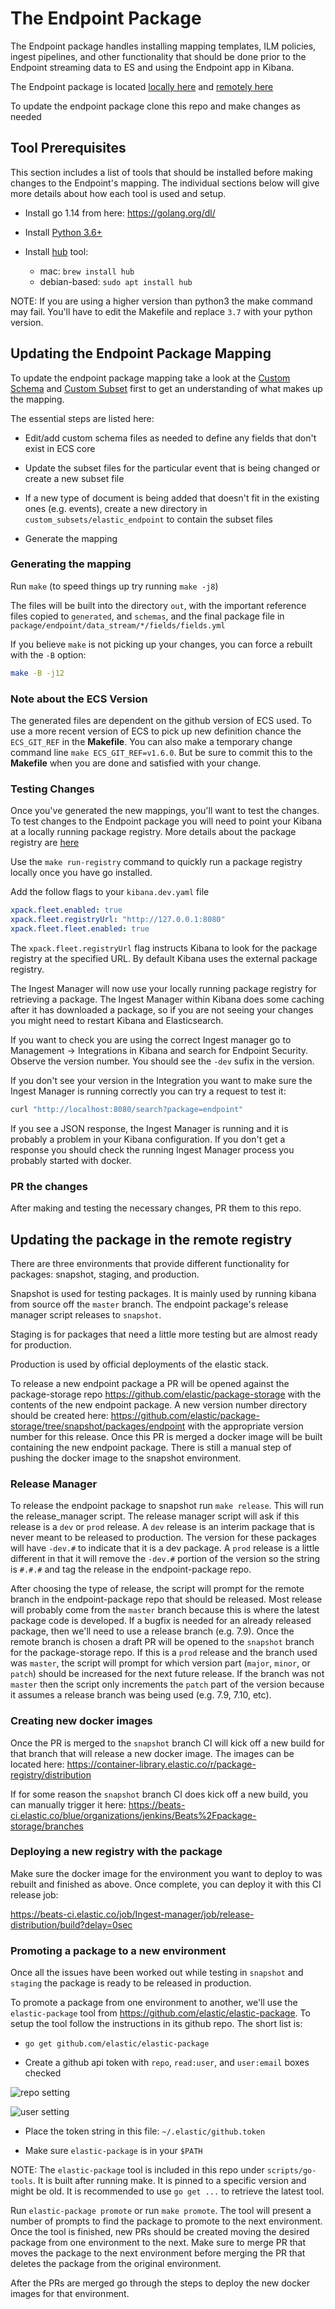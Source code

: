 # The Endpoint Package

The Endpoint package handles installing mapping templates, ILM policies, ingest pipelines, and other functionality
that should be done prior to the Endpoint streaming data to ES and using the Endpoint app in Kibana.

The Endpoint package is located [locally here](./package/endpoint) and [remotely here](https://github.com/elastic/package-storage/tree/production/packages/endpoint)

To update the endpoint package clone this repo and make changes as needed

## Tool Prerequisites

This section includes a list of tools that should be installed before making changes to the Endpoint's mapping.
The individual sections below will give more details about how each tool is used and setup.

- Install go 1.14 from here: <https://golang.org/dl/>

- Install [Python 3.6+](https://www.python.org/)

- Install [hub](https://github.com/github/hub) tool:
  - mac: `brew install hub`
  - debian-based: `sudo apt install hub`

NOTE: If you are using a higher version than python3 the make command may fail. You'll have to edit the Makefile and replace `3.7` with your python version.

## Updating the Endpoint Package Mapping

To update the endpoint package mapping take a look at the [Custom Schema](./custom_schemas/README.md) and
[Custom Subset](./custom_subsets/README.md) first to get an understanding of what makes up the mapping.

The essential steps are listed here:

- Edit/add custom schema files as needed to define any fields that don't exist in ECS core

- Update the subset files for the particular event that is being changed or create a new subset file

- If a new type of document is being added that doesn't fit in the existing ones (e.g. events),
  create a new directory in `custom_subsets/elastic_endpoint` to contain the subset files

- Generate the mapping

### Generating the mapping

Run `make` (to speed things up try running `make -j8`)

The files will be built into the directory `out`, with the important reference files copied to `generated`, and `schemas`, and the final package file in `package/endpoint/data_stream/*/fields/fields.yml`

If you believe `make` is not picking up your changes, you can force a rebuilt with the `-B` option:

```sh
make -B -j12
```

### Note about the ECS Version

The generated files are dependent on the github version of ECS used. To use a more recent version
of ECS to pick up new definition chance the `ECS_GIT_REF` in the **Makefile**. You can also
make a temporary change command line `make ECS_GIT_REF=v1.6.0`. But be sure to commit this to the
**Makefile** when you are done and satisfied with your change.

### Testing Changes

Once you've generated the new mappings, you'll want to test the changes. To test changes to the Endpoint package you will need to point your Kibana at a locally running package registry.
More details about the package registry are [here](https://github.com/elastic/package-registry/blob/master/README.md#running)

Use the `make run-registry` command to quickly run a package registry locally once you have go installed.

Add the follow flags to your `kibana.dev.yaml` file

```yaml
xpack.fleet.enabled: true
xpack.fleet.registryUrl: "http://127.0.0.1:8080"
xpack.fleet.fleet.enabled: true
```

The `xpack.fleet.registryUrl` flag instructs Kibana to look for the package registry at the specified URL.
By default Kibana uses the external package registry.

The Ingest Manager will now use your locally running package registry for retrieving a package. The Ingest Manager
within Kibana does some caching after it has downloaded a package, so if you are not seeing your changes you might
need to restart Kibana and Elasticsearch.

If you want to check you are using the correct Ingest manager go to Management -> Integrations in Kibana and search for Endpoint Security. Observe the version number. You should see the `-dev` sufix in the version.

If you don't see your version in the Integration you want to make sure the Ingest Manager is running correctly you can try a request to test it:

```bash
curl "http://localhost:8080/search?package=endpoint"
```

If you see a JSON response, the Ingest Manager is running and it is probably a problem in your Kibana configuration. If you don't get a response you should check the running Ingest Manager process you probably started with docker.

### PR the changes

After making and testing the necessary changes, PR them to this repo.

## Updating the package in the remote registry

There are three environments that provide different functionality for packages: snapshot, staging, and production.

Snapshot is used for testing packages. It is mainly used by running kibana from source off the `master` branch. The endpoint package's
release manager script releases to `snapshot`.

Staging is for packages that need a little more testing but are almost ready for production.

Production is used by official deployments of the elastic stack.

To release a new endpoint package a PR will be opened against the package-storage repo <https://github.com/elastic/package-storage> with
the contents of the new endpoint package. A new version number directory should be created here: <https://github.com/elastic/package-storage/tree/snapshot/packages/endpoint> with the appropriate version number for this release. Once this PR is merged a docker image will be built containing
the new endpoint package. There is still a manual step of pushing the docker image to the snapshot environment.

### Release Manager

To release the endpoint package to snapshot run `make release`. This will run the release_manager script. The release manager
script will ask if this release is a `dev` or `prod` release. A `dev` release is an interim package that is never meant to
be released to production. The version for these packages will have `-dev.#` to indicate that it is a dev package. A `prod`
release is a little different in that it will remove the `-dev.#` portion of the version so the string is `#.#.#` and tag the release in the
endpoint-package repo.

After choosing the type of release, the script will prompt for the remote branch in the endpoint-package repo that should be released. Most release will
probably come from the `master` branch because this is where the latest package code is developed. If a bugfix is needed for an already released package,
then we'll need to use a release branch (e.g. 7.9). Once the remote branch is chosen a draft PR will be opened to the `snapshot` branch for the package-storage repo.
If this is a `prod` release and the branch used was `master`, the script will prompt for which version part (`major`, `minor`, or `patch`) should be increased for the next
future release. If the branch was not `master` then the script only increments the `patch` part of the version because it
assumes a release branch was being used (e.g. 7.9, 7.10, etc).

### Creating new docker images

Once the PR is merged to the `snapshot` branch CI will kick off a new build for that branch that will release a new docker image.
The images can be located here: <https://container-library.elastic.co/r/package-registry/distribution>

If for some reason the `snapshot` branch CI does kick off a new build, you can manually trigger it here: <https://beats-ci.elastic.co/blue/organizations/jenkins/Beats%2Fpackage-storage/branches>

### Deploying a new registry with the package

Make sure the docker image for the environment you want to deploy to was rebuilt and finished as above. Once complete, you can deploy it with this CI release job:

<https://beats-ci.elastic.co/job/Ingest-manager/job/release-distribution/build?delay=0sec>

### Promoting a package to a new environment

Once all the issues have been worked out while testing in `snapshot` and `staging` the package is ready to be released in production.

To promote a package from one environment to another, we'll use the `elastic-package` tool from <https://github.com/elastic/elastic-package>. To setup
the tool follow the instructions in its github repo. The short list is:

- `go get github.com/elastic/elastic-package`

- Create a github api token with `repo`, `read:user`, and `user:email` boxes checked

![repo setting](./docs/token_repo.png)

![user setting](./docs/token_user.png)

- Place the token string in this file: `~/.elastic/github.token`

- Make sure `elastic-package` is in your `$PATH`

NOTE: The `elastic-package` tool is included in this repo under `scripts/go-tools`. It is built after running make. It is pinned to a specific version
and might be old. It is recommended to use `go get ...` to retrieve the latest tool.

Run `elastic-package promote` or run `make promote`. The tool will present a number of prompts to find the package to promote to the next environment.
Once the tool is finished, new PRs should be created moving the desired package from one environment to the next. Make sure to merge PR that
moves the package to the next environment before merging the PR that deletes the package from the original environment.

After the PRs are merged go through the steps to deploy the new docker images for that environment.

